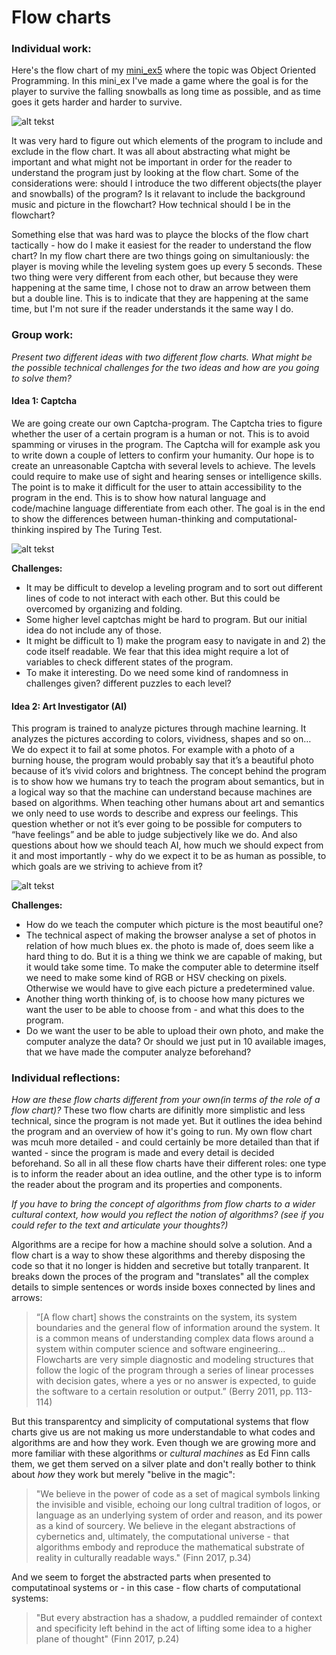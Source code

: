 # Flow charts
### Individual work:
Here's the flow chart of my [mini_ex5](https://github.com/Margretexie/Mini_ex/tree/master/mini_ex5) where the topic was Object Oriented Programming. In this mini_ex I've made a game where the goal is for the player to survive the falling snowballs as long time as possible, and as time goes it gets harder and harder to survive.

![alt tekst](OOP.png) 

It was very hard to figure out which elements of the program to include and exclude in the flow chart. It was all about abstracting what might be important and what might not be important in order for the reader to understand the program just by looking at the flow chart.
Some of the considerations were: should I introduce the two different objects(the player and snowballs) of the program? Is it relavant to include the background music and picture in the flowchart? How technical should I be in the flowchart? 

Something else that was hard was to playce the blocks of the flow chart tactically - how do I make it easiest for the reader to understand the flow chart? In my flow chart there are two things going on simultaniously: the player is moving while the leveling system goes up every 5 seconds. These two thing were very different from each other, but because they were happening at the same time, I chose not to draw an arrow between them but a double line. This is to indicate that they are happening at the same time, but I'm not sure if the reader understands it the same way I do.

### Group work:
*Present two different ideas with two different flow charts. What might be the possible technical challenges for the two ideas and how are you going to solve them?*
#### Idea 1: Captcha
We are going create our own Captcha-program. The Captcha tries to figure whether the user of a certain program is a human or not. This is to avoid spamming or viruses in the program. The Captcha will for example ask you to write down a couple of letters to confirm your humanity. Our hope is to create an unreasonable Captcha with several levels to achieve. The levels could require to make use of sight and hearing senses or intelligence skills. The point is to make it difficult for the user to attain accessibility to the program in the end. This is to show how natural language and code/machine language differentiate from each other. The goal is in the end to show the differences between human-thinking and computational-thinking inspired by The Turing Test.

![alt tekst](Captcha.png) 

**Challenges:** 
- It may be difficult to develop a leveling program and to sort out different lines of code to not interact with each other. But this could be overcomed by organizing and folding.
- Some higher level captchas might be hard to program. But our initial idea do not include any of those.
- It might be difficult to 1) make the program easy to navigate in and 2) the code itself readable. We fear that this idea might require a lot of variables to check different states of the program.
- To make it interesting. Do we need some kind of randomness in challenges given? different puzzles to each level? 

#### Idea 2: Art Investigator (AI)
This program is trained to analyze pictures through machine learning. It analyzes the pictures according to colors, vividness, shapes and so on… We do expect it to fail at some photos. For example with a photo of a burning house, the program would probably say that it’s a beautiful photo because of it’s vivid colors and brightness. 
The concept behind the program is to show how we humans try to teach the program about semantics, but in a logical way so that the machine can understand because machines are based on algorithms. When teaching other humans about art and semantics we only need to use words to describe and express our feelings. This question whether or not it’s ever going to be possible for computers to “have feelings” and be able to judge subjectively like we do. And also questions about how we should teach AI, how much we should expect from it and most importantly - why do we expect it to be as human as possible, to which goals are we striving to achieve from it?

![alt tekst](Analyzer.png) 

**Challenges:**
- How do we teach the computer which picture is the most beautiful one? 
- The technical aspect of making the browser analyse a set of photos in relation of how much blues ex. the photo is made of, does seem like a hard thing to do. But it is a thing we think we are capable of making, but it would take some time. To make the computer able to determine itself we need to make some kind of RGB or HSV checking on pixels. Otherwise we would have to give each picture a predetermined value.
- Another thing worth thinking of, is to choose how many pictures we want the user to be able to choose from - and what this does to the program.
- Do we want the user to be able to upload their own photo, and make the computer analyze the data? Or should we just put in 10 available images, that we have made the computer analyze beforehand? 

### Individual reflections: 
*How are these flow charts different from your own(in terms of the role of a flow chart)?*
These two flow charts are difinitly more simplistic and less technical, since the program is not made yet. But it outlines the idea behind the program and an overview of how it's going to run. My own flow chart was mcuh more detailed - and could certainly be more detailed than that if wanted - since the program is made and every detail is decided beforehand. So all in all these flow charts have their different roles: one type is to inform the reader about an idea outline, and the other type is to inform the reader about the program and its properties and components.

*If you have to bring the concept of algorithms from flow charts to a wider cultural context, how would you reflect the notion of algorithms? (see if you could refer to the text and articulate your thoughts?)*

Algorithms are a recipe for how a machine should solve a solution. And a flow chart is a way to show these algorithms and thereby disposing the code so that it no longer is hidden and secretive but totally tranparent. It breaks down the proces of the program and "translates" all the complex details to simple sentences or words inside boxes connected by lines and arrows:
>“[A flow chart] shows the constraints on the system, its system boundaries and the general flow of information around the system. It is a common means of understanding complex data flows around a system within computer science and software engineering… Flowcharts are very simple diagnostic and modeling structures that follow the logic of the program through a series of linear processes with decision gates, where a yes or no answer is expected, to guide the software to a certain resolution or output.” (Berry 2011, pp. 113-114)

But this transparentcy and simplicity of computational systems that flow charts give us are not making us more understandable to what codes and algorithms are and how they work. Even though we are growing more and more familiar with these algorithms or *cultural machines* as Ed Finn calls them, we get them served on a silver plate and don't really bother to think about *how* they work but merely "belive in the magic":
>"We believe in the power of code as a set of magical symbols linking the invisible and visible, echoing our long cultral tradition of logos, or language as an underlying system of order and reason, and its power as a kind of sourcery. We believe in the elegant abstractions of cybernetics and, ultimately, the computational universe - that algorithms embody and reproduce the mathematical substrate of reality in culturally readable ways." (Finn 2017, p.34)

And we seem to forget the abstracted parts when presented to computatinoal systems or - in this case - flow charts of computational systems:
>"But every abstraction has a shadow, a puddled remainder of context and specificity left behind in the act of lifting some idea to a higher plane of thought" (Finn 2017, p.24)



